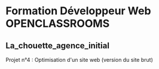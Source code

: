 # Formation Développeur Web OPENCLASSROOMS

## La_chouette_agence_initial
Projet n°4 : Optimisation d'un site web (version du site brut)
